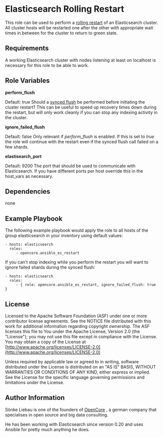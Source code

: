 Elasticsearch Rolling Restart
=============================

This role can be used to perform a [rolling restart](https://www.elastic.co/guide/en/elasticsearch/reference/current/rolling-upgrades.html) of an Elasticsearch cluster. All cluster hosts will be restarted one after the other with appropriate wait times in between for the cluster to return to green state.

Requirements
------------

A working Elasticsearch cluster with nodes listening at least on localhost is necessary for this role to be able to work.

Role Variables
--------------

**perform_flush**

Default: true
Should a [synced flush](https://www.elastic.co/guide/en/elasticsearch/reference/current/indices-synced-flush.html) be performed before initiating the cluster restart? This can be useful to speed up recovery times down during the restart, but will only work cleanly if you can stop any indexing activity in the cluster.


**ignore_failed_flush**

Default: false
Only relevant if _perform_flush_ is enabled. If this is set to _true_ the role will continue with the restart even if the synced flush call failed on a few shards.

**elastisearch_port**

Default: 9200
The port that should be used to communicate with Elasticsearch. If you have different ports per host override this in the host_vars as necessary.

Dependencies
------------

none

Example Playbook
----------------

The following example playbook would apply the role to all hosts of the group elasticsearch in your inventory using default values:

    - hosts: elasticsearch
      roles:
         - opencore.ansible_es_restart


If you can't stop indexing while you perform the restart you will want to ignore failed shards during the synced flush:

    - hosts: elasticsearch
      roles:
         - { role: opencore.ansible_es_restart, ignore_failed_flush: true }


License
-------

Licensed to the Apache Software Foundation (ASF) under one or more
contributor license agreements.  See the NOTICE file distributed with
this work for additional information regarding copyright ownership.
The ASF licenses this file to You under the Apache License, Version 2.0
(the "License"); you may not use this file except in compliance with
the License.  You may obtain a copy of the License at [http://www.apache.org/licenses/LICENSE-2.0](http://www.apache.org/licenses/LICENSE-2.0)

Unless required by applicable law or agreed to in writing, software
distributed under the License is distributed on an "AS IS" BASIS,
WITHOUT WARRANTIES OR CONDITIONS OF ANY KIND, either express or implied.
See the License for the specific language governing permissions and
limitations under the License.


Author Information
------------------

Sönke Liebau is one of the founders of [OpenCore](http://www.opencore.com) , a german company that specialises in open source and big data consulting.

He has been working with Elasticsearch since version 0.20 and uses Ansible for pretty much anything he does.

